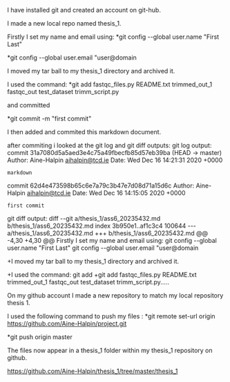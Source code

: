 I have installed git and created an account on git-hub.

I made a new local repo named thesis_1. 

Firstly I set my name and email using:
*git config --global user.name "First Last"

*git config --global user.email "user@domain

I moved my tar ball to my thesis_1 directory and archived it.

I used the command:
*git add fastqc_files.py README.txt trimmed_out_1 fastqc_out test_dataset trimm_script.py

and committed 

*git commit -m "first commit"

I then added and commited this markdown document.


after commiting i looked at the git log and git diff outputs:
git log output:
commit 31a7080d5a5aed3e4c75a49fbecfb85d57eb39ba (HEAD -> master)
Author: Aine-Halpin <aihalpin@tcd.ie>
Date:   Wed Dec 16 14:21:31 2020 +0000

    markdown

commit 62d4e473598b65c6e7a79c3b47e7d08d71a15d6c
Author: Aine-Halpin <aihalpin@tcd.ie>
Date:   Wed Dec 16 14:15:05 2020 +0000

    first commit
    
git diff output:
diff --git a/thesis_1/ass6_20235432.md b/thesis_1/ass6_20235432.md
index 3b950e1..af1c3c4 100644
--- a/thesis_1/ass6_20235432.md
+++ b/thesis_1/ass6_20235432.md
@@ -4,30 +4,30 @@ Firstly I set my name and email using:
 git config --global user.name "First Last"
 git config --global user.email "user@domain
 
+I moved my tar ball to my thesis_1 directory and archived it.

+I used the command:
git add
+git add fastqc_files.py README.txt trimmed_out_1 fastqc_out test_dataset trimm_script.py.....
 
 
On my github account I made a new repository to match my local repository thesis 1.

I used the following command to push my files :
*git remote set-url origin https://github.com/Aine-Halpin/project.git

*git push origin master

The files now appear in a thesis_1 folder within my thesis_1 repository on github.

https://github.com/Aine-Halpin/thesis_1/tree/master/thesis_1






